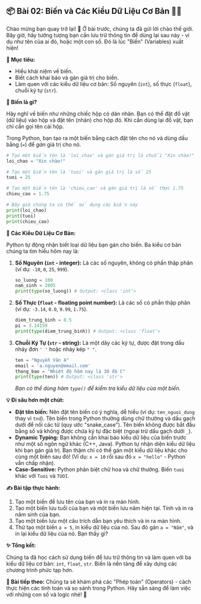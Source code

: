 ## 📦 Bài 02: Biến và Các Kiểu Dữ Liệu Cơ Bản 🔢📜

Chào mừng bạn quay trở lại! 👋 Ở bài trước, chúng ta đã gửi lời chào thế giới. Bây giờ, hãy tưởng tượng bạn cần lưu trữ thông tin để dùng lại sau này - ví dụ như tên của ai đó, hoặc một con số. Đó là lúc "Biến" (Variables) xuất hiện!

**🎯 Mục tiêu:**

*   Hiểu khái niệm về biến.
*   Biết cách khai báo và gán giá trị cho biến.
*   Làm quen với các kiểu dữ liệu cơ bản: Số nguyên (`int`), số thực (`float`), chuỗi ký tự (`str`).

**🤔 Biến là gì?**

Hãy nghĩ về biến như những chiếc hộp có dán nhãn. Bạn có thể đặt đồ vật (dữ liệu) vào hộp và đặt tên (nhãn) cho hộp đó. Khi cần dùng lại đồ vật, bạn chỉ cần gọi tên cái hộp.

Trong Python, bạn tạo ra một biến bằng cách đặt tên cho nó và dùng dấu bằng (`=`) để *gán* giá trị cho nó.

```python
# Tạo một biến tên là 'loi_chao' và gán giá trị là chuỗi "Xin chào!"
loi_chao = "Xin chào!"

# Tạo một biến tên là 'tuoi' và gán giá trị là số 25
tuoi = 25

# Tạo một biến tên là 'chieu_cao' và gán giá trị là số thực 1.75
chieu_cao = 1.75

# Bây giờ chúng ta có thể sử dụng các biến này
print(loi_chao)
print(tuoi)
print(chieu_cao)
```

**📜 Các Kiểu Dữ Liệu Cơ Bản:**

Python tự động nhận biết loại dữ liệu bạn gán cho biến. Ba kiểu cơ bản chúng ta tìm hiểu hôm nay là:

1.  **Số Nguyên (`int` - integer):** Là các số nguyên, không có phần thập phân (ví dụ: `-10`, `0`, `25`, `999`).
    ```python
    so_luong = 100
    nam_sinh = 2005
    print(type(so_luong)) # Output: <class 'int'>
    ```
2.  **Số Thực (`float` - floating point number):** Là các số có phần thập phân (ví dụ: `-3.14`, `0.0`, `9.99`, `1.75`).
    ```python
    diem_trung_binh = 8.5
    pi = 3.14159
    print(type(diem_trung_binh)) # Output: <class 'float'>
    ```
3.  **Chuỗi Ký Tự (`str` - string):** Là một dãy các ký tự, được đặt trong dấu nháy đơn `' '` hoặc nháy kép `" "`.
    ```python
    ten = "Nguyễn Văn A"
    email = 'a.nguyen@email.com'
    thong_bao = "Nhiệt độ hôm nay là 30 độ C"
    print(type(ten)) # Output: <class 'str'>
    ```
    *Bạn có thể dùng hàm `type()` để kiểm tra kiểu dữ liệu của một biến.*

**💡 Đi sâu hơn một chút:**

*   **Đặt tên biến:** Nên đặt tên biến có ý nghĩa, dễ hiểu (ví dụ: `ten_nguoi_dung` thay vì `tnd`). Tên biến trong Python thường dùng chữ thường và dấu gạch dưới để nối các từ (quy ước "snake_case"). Tên biến không được bắt đầu bằng số và không được chứa ký tự đặc biệt (ngoại trừ dấu gạch dưới `_`).
*   **Dynamic Typing:** Bạn không cần khai báo kiểu dữ liệu của biến trước như một số ngôn ngữ khác (C++, Java). Python tự nhận diện kiểu dữ liệu khi bạn gán giá trị. Bạn thậm chí có thể gán một kiểu dữ liệu khác cho cùng một biến sau đó! (Ví dụ: `x = 10` rồi sau đó `x = "hello"` - Python vẫn chấp nhận).
*   **Case-Sensitive:** Python phân biệt chữ hoa và chữ thường. Biến `tuoi` khác với `Tuoi` và `TUOI`.

**✍️ Bài tập thực hành:**

1.  Tạo một biến để lưu tên của bạn và in ra màn hình.
2.  Tạo một biến lưu tuổi của bạn và một biến lưu năm hiện tại. Tính và in ra năm sinh của bạn.
3.  Tạo một biến lưu một câu trích dẫn bạn yêu thích và in ra màn hình.
4.  Thử tạo một biến `a = 5`, in kiểu dữ liệu của nó. Sau đó gán `a = "Năm"`, và in lại kiểu dữ liệu của nó. Bạn thấy gì?

**✨ Tổng kết:**

Chúng ta đã học cách sử dụng biến để lưu trữ thông tin và làm quen với ba kiểu dữ liệu cơ bản: `int`, `float`, `str`. Biến là nền tảng để xây dựng các chương trình phức tạp hơn.

**🧭 Bài tiếp theo:** Chúng ta sẽ khám phá các "Phép toán" (Operators) - cách thực hiện các tính toán và so sánh trong Python. Hãy sẵn sàng để làm việc với những con số và logic nhé! 🧮
